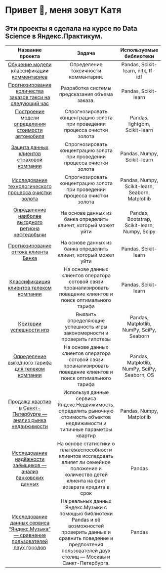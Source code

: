 # Привет 👋, меня зовут Катя

## Эти проекты я сделала на курсе по Data Science в Яндекс.Практикум.

| Название проекта| Задача| Используемые библиотеки |
| :------------: | :-------: |:----------------------:|
| [Обучение модели классификации комментариев](https://github.com/kattylavr/lavreniuk/tree/master)| Определение токсичности комментарии. | Pandas, Scikit-learn, nltk, tf-idf |
| [Прогнозирование количества заказов такси на следующий час](https://github.com/kattylavr/lavreniuk/tree/master)| Разработка системы предсказания объема заказа. | Pandas, Scikit-learn |
| [Построение модели определения стоимости автомобиля](https://github.com/kattylavr/lavreniuk/tree/master)| Спрогнозировать концентрацию золота при проведении процесса очистки золота | Pandas, lightgbm, Scikit-learn |
| [Защита данных клиентов страховой компании](https://github.com/kattylavr/lavreniuk/tree/master)| Спрогнозировать концентрацию золота при проведении процесса очистки золота | Pandas, Numpy, Scikit-learn |
| [Исследование технологического процесса очистки золота](https://github.com/kattylavr/lavreniuk/tree/master/gold_recovery_model)| Спрогнозировать концентрацию золота при проведении процесса очистки золота | Pandas, Numpy, Scikit-learn, Seaborn, Matplotlib |
| [Определение наиболее выгодного региона нефтедобычи](https://github.com/kattylavr/lavreniuk/tree/master/oil_well_selection)| На основе данных из банка определить клиент, который может уйти | Pandas, Bootstrap, Scikit-learn, Numpy, Scipy |
| [Прогнозирование оттока клиента Банка](https://github.com/kattylavr/lavreniuk/tree/master/bank_customer_outflow)| На основе данных из банка определить клиент, который может уйти | Pandas, Scikit-learn |
| [Классификаиция клиентов телеком компании](https://github.com/kattylavr/lavreniuk/tree/master/telecom_tariffs_recommendation)| На основе данных клиентов оператора сотовой связи проанализировать поведение клиентов и поиск оптимального тарифа | Pandas, Scikit-learn |
| [Критерии успешности игр](https://github.com/kattylavr/lavreniuk/tree/master/games_success_analysis)| Выявить определяющие успешность игры закономерности и проверить гипотезы | Pandas, Matplotlib, NumPy, SciPy, Seaborn |
| [Определение выгодного тарифа для телеком компании](https://github.com/kattylavr/lavreniuk/tree/master/telecom_profitable_tariff)| На основе данных клиентов оператора сотовой связи проанализировать поведение клиентов и поиск оптимального тарифа | Pandas, Matplotlib, NumPy, SciPy, Seaborn, OS |
| [Продажа квартир в Санкт-Петербурге — анализ рынка недвижимости](https://github.com/kattylavr/lavreniuk/tree/master/research_real_estate_sales)| Используя данные сервиса Яндекс.Недвижимость, определить рыночную стоимость объектов недвижимости и типичные параметры квартир | Pandas, Numpy, Matplotlib |
| [Исследование надёжности заёмщиков — анализ банковских данных](https://github.com/kattylavr/lavreniuk/tree/master/bank_credit_scoring)| На основе статистики о платёжеспособности клиентов исследовать влияет ли семейное положение и количество детей клиента на факт возврата кредита в срок | Pandas |
| [Исследование данных сервиса “Яндекс.Музыка” — сравнение пользователей двух городов](https://github.com/kattylavr/lavreniuk/tree/master/research_music_service_users_comparison)| На реальных данных Яндекс.Музыки c помощью библиотеки Pandas и её возможностей проверить данные и сравнить поведение и предпочтения пользователей двух столиц — Москвы и Санкт-Петербурга.| Pandas |